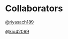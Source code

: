 # Collaborators
[@riyasach189](https://github.com/riyasach189)

[@kio42069](https://github.com/kio42069)
